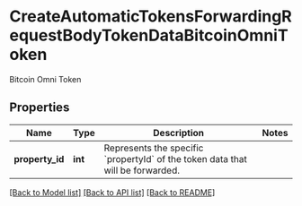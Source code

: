 # CreateAutomaticTokensForwardingRequestBodyTokenDataBitcoinOmniToken

Bitcoin Omni Token

## Properties
Name | Type | Description | Notes
------------ | ------------- | ------------- | -------------
**property_id** | **int** | Represents the specific &#x60;propertyId&#x60; of the token data that will be forwarded. | 

[[Back to Model list]](../README.md#documentation-for-models) [[Back to API list]](../README.md#documentation-for-api-endpoints) [[Back to README]](../README.md)


